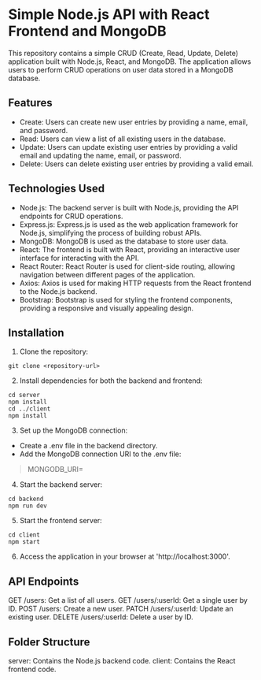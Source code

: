 # Simple Node.js API with React Frontend and MongoDB

This repository contains a simple CRUD (Create, Read, Update, Delete) application built with Node.js, React, and MongoDB. The application allows users to perform CRUD operations on user data stored in a MongoDB database.

## Features

- Create: Users can create new user entries by providing a name, email, and password.
- Read: Users can view a list of all existing users in the database.
- Update: Users can update existing user entries by providing a valid email and updating the name, email, or password.
- Delete: Users can delete existing user entries by providing a valid email.

## Technologies Used

- Node.js: The backend server is built with Node.js, providing the API endpoints for CRUD operations.
- Express.js: Express.js is used as the web application framework for Node.js, simplifying the process of building robust APIs.
- MongoDB: MongoDB is used as the database to store user data.
- React: The frontend is built with React, providing an interactive user interface for interacting with the API.
- React Router: React Router is used for client-side routing, allowing navigation between different pages of the application.
- Axios: Axios is used for making HTTP requests from the React frontend to the Node.js backend.
- Bootstrap: Bootstrap is used for styling the frontend components, providing a responsive and visually appealing design.

## Installation

1. Clone the repository:
```
git clone <repository-url>
```

2. Install dependencies for both the backend and frontend:
```
cd server
npm install
cd ../client
npm install
```

3. Set up the MongoDB connection:
- Create a .env file in the backend directory.
- Add the MongoDB connection URI to the .env file:
> MONGODB_URI=<your-mongodb-uri>

4. Start the backend server:
```
cd backend
npm run dev
```

5. Start the frontend server:
```
cd client
npm start
```

6. Access the application in your browser at 'http://localhost:3000'.

## API Endpoints

GET /users: Get a list of all users.
GET /users/:userId: Get a single user by ID.
POST /users: Create a new user.
PATCH /users/:userId: Update an existing user.
DELETE /users/:userId: Delete a user by ID.

## Folder Structure

server: Contains the Node.js backend code.
client: Contains the React frontend code.